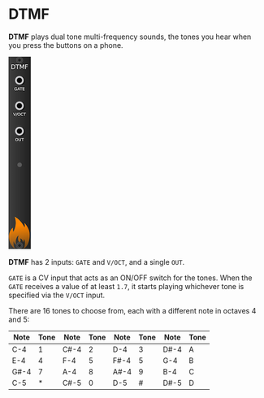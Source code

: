 # DTMF

**DTMF** plays dual tone multi-frequency sounds, the tones you hear when you
press the buttons on a phone.

![DTMF Image](images/dtmf.png "DTMF")

**DTMF** has 2 inputs: `GATE` and `V/OCT`, and a single `OUT`.

`GATE` is a CV input that acts as an ON/OFF switch for the tones.  When the `GATE`
receives a value of at least `1.7`, it starts playing whichever tone is specified
via the `V/OCT` input.

There are 16 tones to choose from, each with a different note in octaves 4 and 5:

|Note|Tone|Note|Tone|Note|Tone|Note|Tone|
|----|----|----|----|----|----|----|----|
|C-4 | 1  |C#-4| 2  |D-4 | 3  |D#-4| A  |
|E-4 | 4  |F-4 | 5  |F#-4| 5  |G-4 | B  |
|G#-4| 7  |A-4 | 8  |A#-4| 9  |B-4 | C  |
|C-5 | *  |C#-5| 0  |D-5 | #  |D#-5| D  |
